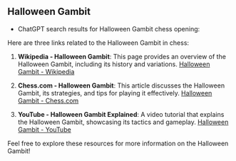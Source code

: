 ## Halloween Gambit

 + ChatGPT search results for Halloween Gambit chess opening:

Here are three links related to the Halloween Gambit in chess:

1. **Wikipedia - Halloween Gambit**: This page provides an overview of the Halloween Gambit, including its history and variations.
   [Halloween Gambit - Wikipedia](https://en.wikipedia.org/wiki/Halloween_Gambit)

2. **Chess.com - Halloween Gambit**: This article discusses the Halloween Gambit, its strategies, and tips for playing it effectively.
   [Halloween Gambit - Chess.com](https://www.chess.com/openings/Halloween-Gambit)

3. **YouTube - Halloween Gambit Explained**: A video tutorial that explains the Halloween Gambit, showcasing its tactics and gameplay.
   [Halloween Gambit - YouTube](https://www.youtube.com/results?search_query=Halloween+Gambit)

Feel free to explore these resources for more information on the Halloween Gambit!